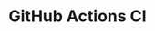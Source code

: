 # GitHub Actions CI































































































































































































































































































































































































































































































































































































































































































































































































































































































































































































































































































































































































































































































































































































































































































































































































































































































































































































































































































































































































































































































































































































































































































































































































































































































































































































































































































































































































































































































































































































































































